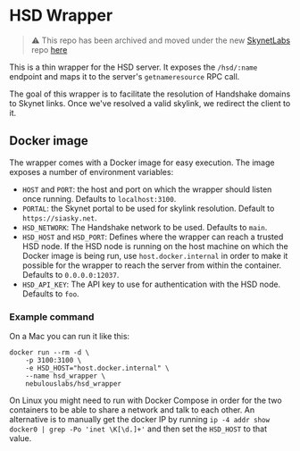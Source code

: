 # HSD Wrapper

> :warning: This repo has been archived and moved under the new [SkynetLabs](https://github.com/SkynetLabs) repo [here](https://github.com/SkynetLabs/hsd_wrapper)

This is a thin wrapper for the HSD server. It exposes the `/hsd/:name` endpoint 
and maps it to the server's `getnameresource` RPC call.

The goal of this wrapper is to facilitate the resolution of Handshake domains to
Skynet links. Once we've resolved a valid skylink, we redirect the client to it.

## Docker image

The wrapper comes with a Docker image for easy execution. The image exposes a 
number of environment variables:  
* `HOST` and `PORT`: the host and port on which the wrapper should listen once
running. Defaults to `localhost:3100`.
* `PORTAL`: the Skynet portal to be used for skylink resolution. Default to 
`https://siasky.net`.
* `HSD_NETWORK`: The Handshake network to be used. Defaults to `main`.
* `HSD_HOST` and `HSD_PORT`: Defines where the wrapper can reach a trusted HSD 
node. If the HSD node is running on the host machine on which the Docker image
is being run, use `host.docker.internal` in order to make it possible for the 
wrapper to reach the server from within the container. Defaults to 
`0.0.0.0:12037`.
* `HSD_API_KEY`: The API key to use for authentication with the HSD node. 
Defaults to `foo`.

### Example command

On a Mac you can run it like this:
```
docker run --rm -d \
    -p 3100:3100 \
    -e HSD_HOST="host.docker.internal" \
    --name hsd_wrapper \
    nebulouslabs/hsd_wrapper
```

On Linux you might need to run with Docker Compose in order for the two 
containers to be able to share a network and talk to each other. An alternative
is to manually get the docker IP by running 
`ip -4 addr show docker0 | grep -Po 'inet \K[\d.]+'` and then set the `HSD_HOST`
to that value.
